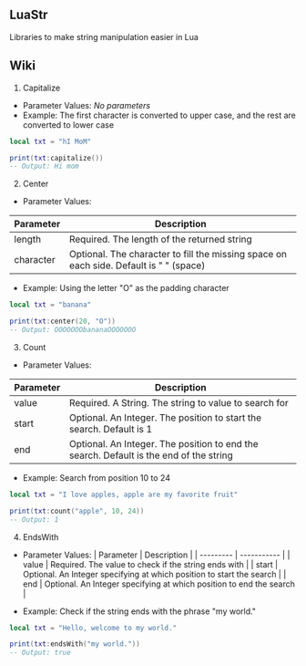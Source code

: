 ## LuaStr
Libraries to make string manipulation easier in Lua


## Wiki

1. Capitalize
- Parameter Values: *No parameters*
- Example: The first character is converted to upper case, and the rest are converted to lower case
```lua
local txt = "hI MoM"

print(txt:capitalize())
-- Output: Hi mom
```

2. Center
- Parameter Values:

| Parameter | Description |
| -------- | ----------- |
| length | Required. The length of the returned string |
| character | Optional. The character to fill the missing space on each side. Default is " " (space) |

- Example: Using the letter "O" as the padding character
```lua
local txt = "banana"

print(txt:center(20, "O"))
-- Output: OOOOOOObananaOOOOOOO
```

3. Count
- Parameter Values:

| Parameter | Description |
| --------- | ----------- |
| value | Required. A String. The string to value to search for |
| start | Optional. An Integer. The position to start the search. Default is 1 |
| end | Optional. An Integer. The position to end the search. Default is the end of the string |

- Example: Search from position 10 to 24
```lua
local txt = "I love apples, apple are my favorite fruit"

print(txt:count("apple", 10, 24))
-- Output: 1

```

4. EndsWith
- Parameter Values:
| Parameter | Description |
| --------- | ----------- |
| value | Required. The value to check if the string ends with |
| start | Optional. An Integer specifying at which position to start the search |
| end | Optional. An Integer specifying at which position to end the search |

- Example: Check if the string ends with the phrase "my world."
```lua
local txt = "Hello, welcome to my world."

print(txt:endsWith("my world."))
-- Output: true
```
